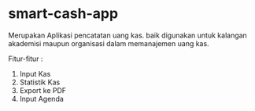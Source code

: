 # smart-cash-app

Merupakan Aplikasi pencatatan uang kas. baik digunakan untuk kalangan akademisi maupun organisasi dalam memanajemen uang kas.

Fitur-fitur :
1.  Input Kas
2.  Statistik Kas
3.  Export ke PDF
4.  Input Agenda
